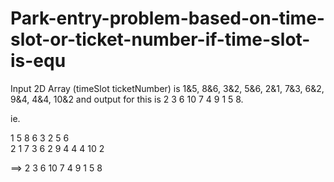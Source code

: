 # Park-entry-problem-based-on-time-slot-or-ticket-number-if-time-slot-is-equ
Input 2D Array (timeSlot ticketNumber) is 1&amp;5, 8&amp;6, 3&amp;2, 5&amp;6, 2&amp;1, 7&amp;3, 6&amp;2, 9&amp;4, 4&amp;4, 10&amp;2 and output for this is 2 3 6 10 7 4 9 1 5 8.




ie.

1	5
8	6
3	2
5	6	
2	1
7	3
6	2
9	4
4	4
10	2

==> 2 3 6 10 7 4 9 1 5 8
